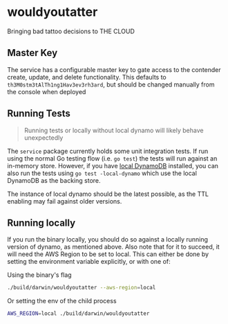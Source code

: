 # wouldyoutatter
Bringing bad tattoo decisions to THE CLOUD

## Master Key
The service has a configurable master key to gate access to the contender create, update, and delete functionality. This defaults to `th3M0stm3tAlTh1ng1Hav3ev3rh3ard`, but should be changed manually from the console when deployed

## Running Tests
> Running tests or locally without local dynamo will likely behave unexpectedly 

The `service` package currently holds some unit integration tests. If run using the normal Go testing flow (i.e. `go test`) the tests will run against an in-memory store. However, if you have [local DynamoDB](https://docs.aws.amazon.com/amazondynamodb/latest/developerguide/DynamoDBLocal.html) installed, you can also run the tests using `go test -local-dynamo` which use the local DynamoDB as the backing store. 

The instance of local dynamo should be the latest possible, as the TTL enabling may fail against older versions.

## Running locally

If you run the binary locally, you should do so against a locally running version of dynamo, as mentioned above. Also note that for it to succeed, it will need the AWS Region to be set to local. This can either be done by setting the environment variable explicitly, or with one of:

Using the binary's flag
```sh
./build/darwin/wouldyoutatter --aws-region=local
```

Or setting the env of the child process
```sh
AWS_REGION=local ./build/darwin/wouldyoutatter
```
